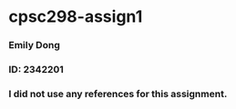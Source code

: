 # cpsc298-assign1

### Emily Dong
### ID: 2342201
### I did not use any references for this assignment. 

